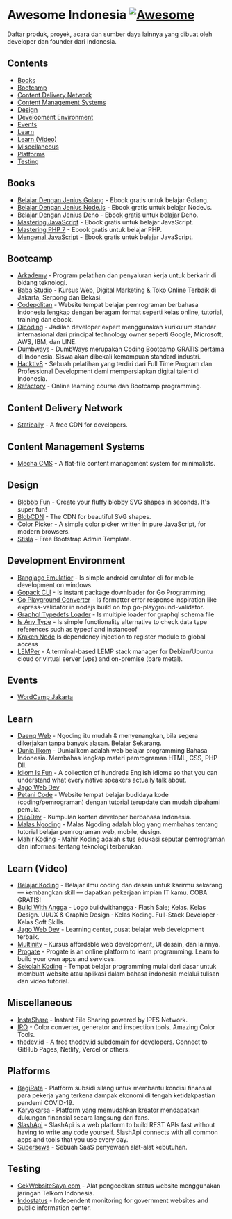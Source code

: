 # Awesome Indonesia [![Awesome](https://cdn.statically.io/gh/sindresorhus/awesome/main/media/badge.svg)](https://github.com/fransallen/awesome.id)

Daftar produk, proyek, acara dan sumber daya lainnya yang dibuat oleh developer dan founder dari Indonesia.

## Contents

- [Books](#books)
- [Bootcamp](#bootcamp)
- [Content Delivery Network](#content-delivery-network)
- [Content Management Systems](#content-management-systems)
- [Design](#design)
- [Development Environment](#development-environment)
- [Events](#events)
- [Learn](#learn)
- [Learn (Video)](#learn-video)
- [Miscellaneous](#miscellaneous)
- [Platforms](#platforms)
- [Testing](#testing)

## Books

- [Belajar Dengan Jenius Golang](https://github.com/gungunfebrianza/Belajar-Dengan-Jenius-Golang) - Ebook gratis untuk belajar Golang.
- [Belajar Dengan Jenius Node.js](https://github.com/gungunfebrianza/Belajar-Dengan-Jenius-AWS-Node.js) - Ebook gratis untuk belajar NodeJs.
- [Belajar Dengan Jenius Deno](https://github.com/gungunfebrianza/Belajar-Dengan-Jenius-DenoTheWKWKLand) - Ebook gratis untuk belajar Deno.
- [Mastering JavaScript](https://github.com/gungunfebrianza/Mastering-Javascript) - Ebook gratis untuk belajar JavaScript.
- [Mastering PHP 7](https://github.com/gungunfebrianza/Mastering-PHP7) - Ebook gratis untuk belajar PHP.
- [Mengenal JavaScript](https://masputih.com/2013/01/ebook-gratis-mengenal-javascript) - Ebook gratis untuk belajar JavaScript.

## Bootcamp

- [Arkademy](https://www.arkademy.com/) - Program pelatihan dan penyaluran kerja untuk berkarir di bidang teknologi.
- [Baba Studio](https://www.babastudio.com/) - Kursus Web, Digital Marketing & Toko Online Terbaik di Jakarta, Serpong dan Bekasi.
- [Codepolitan](https://www.codepolitan.com/) - Website tempat belajar pemrograman berbahasa Indonesia lengkap dengan beragam format seperti kelas online, tutorial, training dan ebook.
- [Dicoding](https://www.dicoding.com/) - Jadilah developer expert menggunakan kurikulum standar internasional dari principal technology owner seperti Google, Microsoft, AWS, IBM, dan LINE.
- [Dumbways](https://dumbways.id/) - DumbWays merupakan Coding Bootcamp GRATIS pertama di Indonesia. Siswa akan dibekali kemampuan standard industri.
- [Hacktiv8](https://www.hacktiv8.com/) - Sebuah pelatihan yang terdiri dari Full Time Program dan Professional Development demi mempersiapkan digital talent di Indonesia.
- [Refactory](https://refactory.id/) - Online learning course dan Bootcamp programming.

## Content Delivery Network

- [Statically](https://statically.io/) - A free CDN for developers.

## Content Management Systems

- [Mecha CMS](https://mecha-cms.com/) - A flat-file content management system for minimalists.

## Design

- [Blobbb Fun](https://blobbb.fun/) - Create your fluffy blobby SVG shapes in seconds. It's super fun!
- [BlobCDN](https://upset.dev/blobcdn) - The CDN for beautiful SVG shapes.
- [Color Picker](https://taufik-nurrohman.js.org/color-picker/) - A simple color picker written in pure JavaScript, for modern browsers.
- [Stisla](https://getstisla.com/) - Free Bootstrap Admin Template.

## Development Environment

- [Bangjago Emulatior](https://github.com/restuwahyu13/bangjago-android-emulator) - Is simple android emulator cli for mobile development on windows.
- [Gopack CLI](https://github.com/restuwahyu13/gopack-cli) - Is instant package downloader for Go Programming.
- [Go Playground Converter](https://github.com/restuwahyu13/go-playground-converter) - Is formatter error response inspiration like express-validator in nodejs build on top go-playground-validator.
- [Graphql Typedefs Loader](https://github.com/restuwahyu13/graphql-typedefs-loader) - Is multiple loader for graphql schema file
- [Is Any Type](https://github.com/restuwahyu13/is-any-type) - Is simple functionality alternative to check data type references such as typeof and instanceof
- [Kraken Node](https://github.com/restuwahyu13/kraken-node) Is dependency injection to register module to global access
- [LEMPer](https://github.com/joglomedia/LEMPer) - A terminal-based LEMP stack manager for Debian/Ubuntu cloud or virtual server (vps) and on-premise (bare metal).

## Events

- [WordCamp Jakarta](https://jakarta.wordcamp.org/)

## Learn

- [Daeng Web](https://daengweb.id/) - Ngoding itu mudah & menyenangkan, bila segera dikerjakan tanpa banyak alasan. Belajar Sekarang.
- [Dunia Ilkom](https://www.duniailkom.com/) - Duniailkom adalah web belajar programming Bahasa Indonesia. Membahas lengkap materi pemrograman HTML, CSS, PHP Dll.
- [Idiom Is Fun](https://idiomis.fun/) - A collection of hundreds English idioms so that you can understand what every native speakers actually talk about.
- [Jago Web Dev](https://jagowebdev.com/)
- [Petani Code](https://www.petanikode.com/) - Website tempat belajar budidaya kode (coding/pemrograman) dengan tutorial terupdate dan mudah dipahami pemula.
- [PuloDev](https://pulo.dev/) - Kumpulan konten developer berbahasa Indonesia.
- [Malas Ngoding](https://www.malasngoding.com/) - Malas Ngoding adalah blog yang membahas tentang tutorial belajar pemrograman web, mobile, design.
- [Mahir Koding](https://www.mahirkoding.com/) - Mahir Koding adalah situs edukasi seputar pemrograman dan informasi tentang teknologi terbarukan.

## Learn (Video)

- [Belajar Koding](https://belajarkoding.com/) - Belajar ilmu coding dan desain untuk karirmu sekarang — kembangkan skill — dapatkan pekerjaan impian IT kamu. COBA GRATIS!
- [Build With Angga](https://buildwithangga.com/) - Logo buildwithangga · Flash Sale; Kelas. Kelas Design. UI/UX & Graphic Design · Kelas Koding. Full-Stack Developer · Kelas Soft Skills.
- [Jago Web Dev](https://jagowebdev.com/) - Learning center, pusat belajar web development terbaik.
- [Multinity](https://multinity.id/) - Kursus affordable web development, UI desain, dan lainnya.
- [Progate](https://progate.com/) - Progate is an online platform to learn programming. Learn to build your own apps and services.
- [Sekolah Koding](https://sekolahkoding.com/) - Tempat belajar programming mulai dari dasar untuk membuat website atau aplikasi dalam bahasa indonesia melalui tulisan dan video tutorial.

## Miscellaneous

- [InstaShare](https://share.nyandev.id/) - Instant File Sharing powered by IPFS Network.
- [IRO](https://iro.nyandev.id/) - Color converter, generator and inspection tools. Amazing Color Tools.
- [thedev.id](https://thedev.id/) - A free thedev.id subdomain for developers. Connect to GitHub Pages, Netlify, Vercel or others.

## Platforms

- [BagiRata](https://bagirata.id/) - Platform subsidi silang untuk membantu kondisi finansial para pekerja yang terkena dampak ekonomi di tengah ketidakpastian pandemi COVID-19.
- [Karyakarsa](https://karyakarsa.com/) - Platform yang memudahkan kreator mendapatkan dukungan finansial secara langsung dari fans.
- [SlashApi](https://slashapi.com/) - SlashApi is a web platform to build REST APIs fast without having to write any code yourself. SlashApi connects with all common apps and tools that you use every day.
- [Supersewa](https://supersewa.com/) - Sebuah SaaS penyewaan alat-alat kebutuhan.

## Testing

- [CekWebsiteSaya.com](https://cekwebsitesaya.com/) - Alat pengecekan status website menggunakan jaringan Telkom Indonesia.
- [Indostatus](https://indostatus.com/) - Independent monitoring for government websites and public information center.
